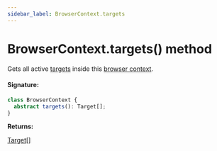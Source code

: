 ```yaml
---
sidebar_label: BrowserContext.targets
---
```


# BrowserContext.targets() method

Gets all active [targets](./puppeteer.target.md) inside this [browser context](./puppeteer.browsercontext.md).

#### Signature:

```typescript
class BrowserContext {
  abstract targets(): Target[];
}
```

**Returns:**

[Target](./puppeteer.target.md)\[\]
